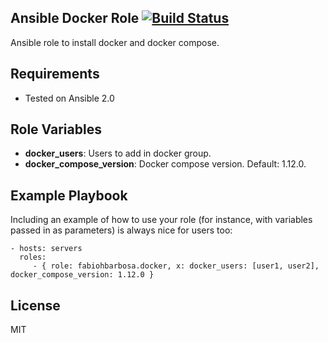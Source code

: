 ## Ansible Docker Role [![Build Status](https://travis-ci.org/fabiohbarbosa/ansible-docker-role.png)](https://travis-ci.org/fabiohbarbosa/ansible-docker-role)

Ansible role to install docker and docker compose.


Requirements
------------
- Tested on Ansible 2.0


Role Variables
--------------

* **docker_users**: Users to add in docker group.
* **docker_compose_version**: Docker compose version. Default: 1.12.0.


Example Playbook
----------------

Including an example of how to use your role (for instance, with variables passed in as parameters) is always nice for users too:

    - hosts: servers
      roles:
         - { role: fabiohbarbosa.docker, x: docker_users: [user1, user2], docker_compose_version: 1.12.0 }


License
-------

MIT
